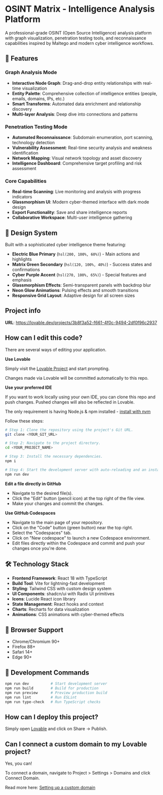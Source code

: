 # OSINT Matrix - Intelligence Analysis Platform

A professional-grade OSINT (Open Source Intelligence) analysis platform with graph visualization, penetration testing tools, and reconnaissance capabilities inspired by Maltego and modern cyber intelligence workflows.

## 🚀 Features

### Graph Analysis Mode
- **Interactive Node Graph**: Drag-and-drop entity relationships with real-time visualization
- **Entity Palette**: Comprehensive collection of intelligence entities (people, emails, domains, IPs, etc.)
- **Smart Transforms**: Automated data enrichment and relationship discovery
- **Multi-layer Analysis**: Deep dive into connections and patterns

### Penetration Testing Mode  
- **Automated Reconnaissance**: Subdomain enumeration, port scanning, technology detection
- **Vulnerability Assessment**: Real-time security analysis and weakness identification
- **Network Mapping**: Visual network topology and asset discovery
- **Intelligence Dashboard**: Comprehensive target profiling and risk assessment

### Core Capabilities
- **Real-time Scanning**: Live monitoring and analysis with progress indicators
- **Glassmorphism UI**: Modern cyber-themed interface with dark mode design
- **Export Functionality**: Save and share intelligence reports
- **Collaborative Workspace**: Multi-user intelligence gathering

## 🎨 Design System

Built with a sophisticated cyber intelligence theme featuring:
- **Electric Blue Primary** (`hsl(200, 100%, 60%)`) - Main actions and highlights
- **Matrix Green Secondary** (`hsl(120, 100%, 40%)`) - Success states and confirmations  
- **Cyber Purple Accent** (`hsl(270, 100%, 65%)`) - Special features and emphasis
- **Glassmorphism Effects**: Semi-transparent panels with backdrop blur
- **Neon Glow Animations**: Pulsing effects and smooth transitions
- **Responsive Grid Layout**: Adaptive design for all screen sizes

## Project info

**URL**: https://lovable.dev/projects/3b8f3a52-f661-4f0c-9494-2df0f96c2937

## How can I edit this code?

There are several ways of editing your application.

**Use Lovable**

Simply visit the [Lovable Project](https://lovable.dev/projects/3b8f3a52-f661-4f0c-9494-2df0f96c2937) and start prompting.

Changes made via Lovable will be committed automatically to this repo.

**Use your preferred IDE**

If you want to work locally using your own IDE, you can clone this repo and push changes. Pushed changes will also be reflected in Lovable.

The only requirement is having Node.js & npm installed - [install with nvm](https://github.com/nvm-sh/nvm#installing-and-updating)

Follow these steps:

```sh
# Step 1: Clone the repository using the project's Git URL.
git clone <YOUR_GIT_URL>

# Step 2: Navigate to the project directory.
cd <YOUR_PROJECT_NAME>

# Step 3: Install the necessary dependencies.
npm i

# Step 4: Start the development server with auto-reloading and an instant preview.
npm run dev
```

**Edit a file directly in GitHub**

- Navigate to the desired file(s).
- Click the "Edit" button (pencil icon) at the top right of the file view.
- Make your changes and commit the changes.

**Use GitHub Codespaces**

- Navigate to the main page of your repository.
- Click on the "Code" button (green button) near the top right.
- Select the "Codespaces" tab.
- Click on "New codespace" to launch a new Codespace environment.
- Edit files directly within the Codespace and commit and push your changes once you're done.

## 🛠️ Technology Stack

- **Frontend Framework**: React 18 with TypeScript
- **Build Tool**: Vite for lightning-fast development
- **Styling**: Tailwind CSS with custom design system
- **UI Components**: shadcn/ui with Radix UI primitives
- **Icons**: Lucide React icon library
- **State Management**: React hooks and context
- **Charts**: Recharts for data visualization
- **Animations**: CSS animations with cyber-themed effects

## 📱 Browser Support

- Chrome/Chromium 90+
- Firefox 88+
- Safari 14+
- Edge 90+

## 🔧 Development Commands

```bash
npm run dev          # Start development server
npm run build        # Build for production
npm run preview      # Preview production build
npm run lint         # Run ESLint
npm run type-check   # Run TypeScript checks
```

## How can I deploy this project?

Simply open [Lovable](https://lovable.dev/projects/3b8f3a52-f661-4f0c-9494-2df0f96c2937) and click on Share -> Publish.

## Can I connect a custom domain to my Lovable project?

Yes, you can!

To connect a domain, navigate to Project > Settings > Domains and click Connect Domain.

Read more here: [Setting up a custom domain](https://docs.lovable.dev/tips-tricks/custom-domain#step-by-step-guide)
